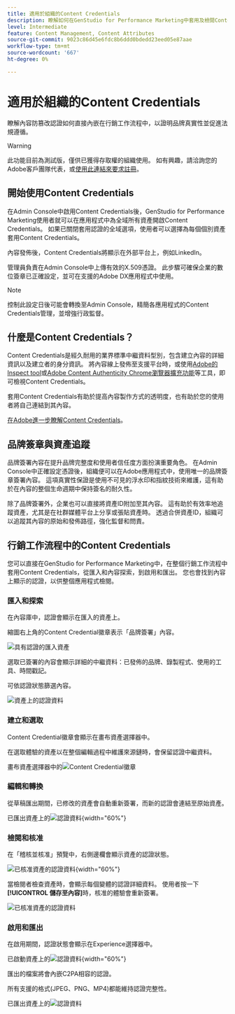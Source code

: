 ```yaml
---
title: 適用於組織的Content Credentials
description: 瞭解如何在GenStudio for Performance Marketing中套用及檢閱Content Credentials。
level: Intermediate
feature: Content Management, Content Attributes
source-git-commit: 9023c86d45e6fdc8b6ddd0bdedd23eed05e87aae
workflow-type: tm+mt
source-wordcount: '667'
ht-degree: 0%

---
```


# 適用於組織的Content Credentials

瞭解內容防篡改認證如何直接內嵌在行銷工作流程中，以證明品牌真實性並促進法規遵循。

>[!WARNING]
>
> 此功能目前為測試版，僅供已獲得存取權的組織使用。 如有興趣，請洽詢您的Adobe客戶團隊代表，或[使用此連結來要求註冊](https://www.feedbackprogram.adobe.com/c/a/5aWPEOthrDv22Mf9CyekOy?source=qr)。


## 開始使用Content Credentials

在Admin Console中啟用Content Credentials後，GenStudio for Performance Marketing使用者就可以在應用程式中為全域所有資產開啟Content Credentials。 如果已關閉套用認證的全域選項，使用者可以選擇為每個個別資產套用Content Credentials。

內容發佈後，Content Credentials將顯示在外部平台上，例如LinkedIn。

管理員負責在Admin Console中上傳有效的X.509憑證。 此步驟可確保企業的數位簽章已正確設定，並可在支援的Adobe DX應用程式中使用。

>[!NOTE]
>
>控制此設定日後可能會轉換至Admin Console，精簡各應用程式的Content Credentials管理，並增強行政監督。

## 什麼是Content Credentials？ 

Content Credentials是經久耐用的業界標準中繼資料型別，包含建立內容的詳細資訊以及建立者的身分資訊。 將內容線上發佈至支援平台時，或使用[Adobe的Inspect tool](https://contentauthenticity.adobe.com/inspect)或[Adobe Content Authenticity Chrome瀏覽器擴充功能](https://helpx.adobe.com/creative-cloud/help/cai/adobe-content-authenticity-chrome-browser-extension.html)等工具，即可檢視Content Credentials。  

套用Content Credentials有助於提高內容製作方式的透明度，也有助於您的使用者將自己連結到其內容。

[在Adobe進一步瞭解Content Credentials](https://helpx.adobe.com/tw/creative-cloud/help/content-credentials.html)。

## 品牌簽章與資產追蹤

品牌簽署內容在提升品牌完整度和使用者信任度方面扮演重要角色。 在Admin Console中正確設定憑證後，組織便可以在Adobe應用程式中，使用唯一的品牌簽章簽署內容。 這項真實性保證是使用不可見的浮水印和指紋技術來維護，這有助於在內容的整個生命週期中保持簽名的耐久性。

除了品牌簽署外，企業也可以直接將資產ID附加至其內容。 這有助於有效率地追蹤資產，尤其是在社群媒體平台上分享或張貼資產時。 透過合併資產ID，組織可以追蹤其內容的原始和發佈路徑，強化監督和問責。

## 行銷工作流程中的Content Credentials

您可以直接在GenStudio for Performance Marketing中，在整個行銷工作流程中套用Content Credentials，從匯入和內容探索，到啟用和匯出。 您也會找到內容上顯示的認證，以供整個應用程式檢閱。

### 匯入和探索

在內容庫中，認證會顯示在匯入的資產上。

縮圖右上角的Content Credential徽章表示「品牌簽署」內容。

![具有認證的匯入資產](./images/import-discovery1.png)

選取已簽署的內容會顯示詳細的中繼資料：已發佈的品牌、錄製程式、使用的工具、時間戳記。

可依認證狀態篩選內容。

![資產上的認證資料](./images/import-discovery2.png)

### 建立和選取

Content Credential徽章會顯示在畫布資產選擇器中。

在選取體驗的資產以在整個編輯過程中維護來源鏈時，會保留認證中繼資料。

畫布資產選擇器中的![Content Credential徽章](./images/creation-selection1.png)

### 編輯和轉換

從草稿匯出期間，已修改的資產會自動重新簽署，而新的認證會連結至原始資產。

已匯出資產上的![認證資料](./images/edit-and-transformation1.png){width="60%"}

### 檢閱和核准

在「稽核並核准」預覽中，右側邊欄會顯示資產的認證狀態。

![已核准資產的認證資料](./images/review-and-approve1.png){width="60%"}

當檢閱者檢查資產時，會顯示每個變體的認證詳細資料。 使用者按一下&#x200B;**[!UICONTROL 儲存至內容]**&#x200B;時，核准的體驗會重新簽署。

![已核准資產的認證資料](./images/review-and-approve2.png)

### 啟用和匯出

在啟用期間，認證狀態會顯示在Experience選擇器中。

已啟動資產上的![認證資料](./images/activate-export1.png){width="60%"}

匯出的檔案將會內嵌C2PA相容的認證。

所有支援的格式(JPEG、PNG、MP4)都能維持認證完整性。

已匯出資產上的![認證資料](./images/activate-export2.png)

